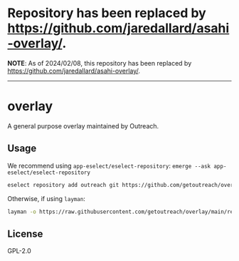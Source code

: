 # Repository has been replaced by https://github.com/jaredallard/asahi-overlay/.

**NOTE**: As of 2024/02/08, this repository has been replaced by https://github.com/jaredallard/asahi-overlay/.

---

# overlay

A general purpose overlay maintained by Outreach.

## Usage

We recommend using `app-eselect/eselect-repository`: `emerge --ask app-eselect/eselect-repository`

```bash
eselect repository add outreach git https://github.com/getoutreach/overlay.git
```

Otherwise, if using `layman`:

```bash
layman -o https://raw.githubusercontent.com/getoutreach/overlay/main/repositories.xml -f -a outreach
```

## License

GPL-2.0
